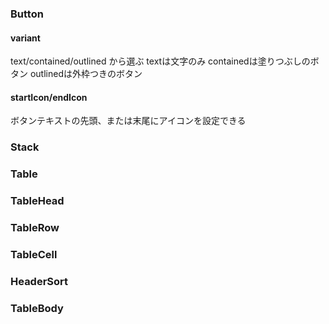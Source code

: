 ### Button
#### variant
text/contained/outlined
から選ぶ
textは文字のみ
containedは塗りつぶしのボタン
outlinedは外枠つきのボタン

#### startIcon/endIcon
ボタンテキストの先頭、または末尾にアイコンを設定できる
### Stack

### Table

### TableHead

### TableRow

### TableCell

### HeaderSort

### TableBody


